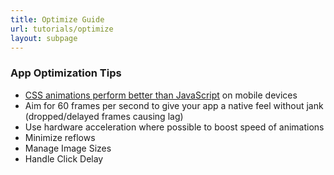 ```yaml
---
title: Optimize Guide
url: tutorials/optimize
layout: subpage
---
```


### App Optimization Tips

- [CSS animations perform better than JavaScript](https://developers.google.com/web/fundamentals/design-and-ui/animations/css-vs-javascript)
 on mobile devices 
- Aim for 60 frames per second to give your app a native feel without jank (dropped/delayed frames causing lag)
- Use hardware acceleration where possible to boost speed of animations
- Minimize reflows
- Manage Image Sizes
- Handle Click Delay
